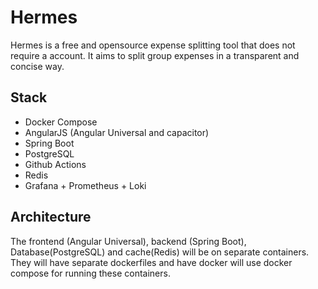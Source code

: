 # Hermes
Hermes is a free and opensource expense splitting tool that does not require a account. It aims to split group expenses in a transparent and concise way.

## Stack
- Docker Compose
- AngularJS (Angular Universal and capacitor)
- Spring Boot
- PostgreSQL
- Github Actions
- Redis
- Grafana + Prometheus + Loki

## Architecture
The frontend (Angular Universal), backend (Spring Boot), Database(PostgreSQL) and cache(Redis) will be on separate containers. They will have separate dockerfiles and have docker will use docker compose for running these containers.
